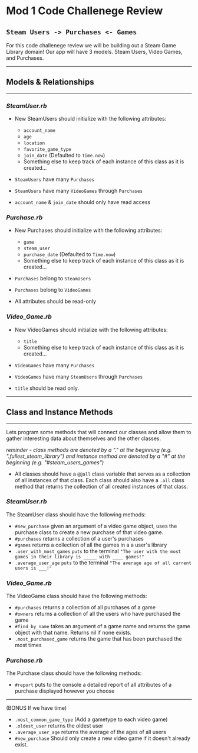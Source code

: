 # Mod 1 Code Challenege Review

## `Steam Users -> Purchases <- Games`

For this code challenege review we will be building out a Steam Game Library domain! Our app will have 3 models. Steam Users, Video Games, and Purchases.

---

## Models & Relationships

---

### _SteamUser.rb_

- New SteamUsers should initialize with the following attributes:

  - `account_name`
  - `age`
  - `location`
  - `favorite_game_type`
  - `join_date` (Defaulted to `Time.now`)
  - Something else to keep track of each instance of this class as it is created...

- `SteamUsers` have many `Purchases`

- `SteamUsers` have many `VideoGames` through `Purchases`

- `account_name` & `join_date` should only have read access

### _Purchase.rb_

- New Purchases should initialize with the following attributes:

  - `game`
  - `steam_user`
  - `purchase_date` (Defaulted to `Time.now`)
  - Something else to keep track of each instance of this class as it is created...

- `Purchases` belong to `SteamUsers`

- `Purchases` belong to `VideoGames`

- All attributes should be read-only

### _Video_Game.rb_

- New VideoGames should initialize with the following attributes:

  - `title`
  - Something else to keep track of each instance of this class as it is created...

- `VideoGames` have many `Purchases`

- `VideoGames` have many `SteamUsers` through `Purchases`

- `title` should be read only.

---

## Class and Instance Methods

---

Lets program some methods that will connect our classes and allow them to gather interesting data about themselves and the other classes.

_reminder - class methods are denoted by a "." at the beginning (e.g. ".fullest_steam_library") and instance method are denoted by a "#" at the beginning (e.g. "#steam_users_games")_

- All classes should have a `@@all` class variable that serves as a collection of all instances of that class. Each class should also have a `.all` class method that returns the collection of all created instances of that class.

### _SteamUser.rb_

The SteamUser class should have the following methods:

- `#new_purchase` given an argument of a video game object, uses the purchase class to create a new purchase of that video game.
- `#purchases` returns a collection of a user's purchases
- `#games` returns a collection of all the games in a a user's library
- `.user_with_most_games` `puts` to the terminal `"The user with the most games in their library is _____ with ____ games!"`
- `.average_user_age` `puts` to the terminal `"The average age of all current users is ___!"`

### _Video_Game.rb_

The VideoGame class should have the following methods:

- `#purchases` returns a collection of all purchases of a game
- `#owners` returns a collection of all the users who have purchased the game
- `#find_by_name` takes an argument of a game name and returns the game object with that name. Returns nil if none exists.
- `.most_purchased_game` returns the game that has been purchased the most times

### _Purchase.rb_

The Purchase class should have the following methods:

- `#report` puts to the console a detailed report of all attributes of a purchase displayed however you choose

---

(BONUS If we have time)

- `.most_common_game_type` (Add a gametype to each video game)
- `.oldest_user` returns the oldest user
- `.average_user_age` returns the average of the ages of all users
- `#new_purchase` Should only create a new video game if it doesn't already exist.
